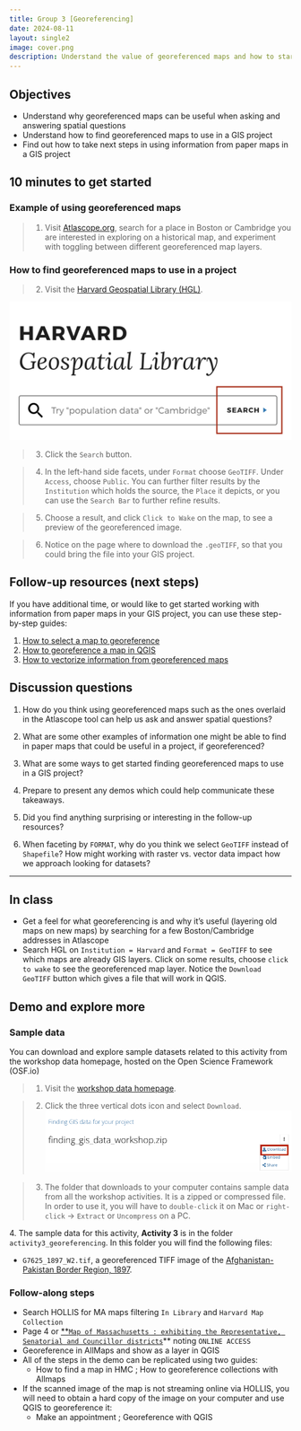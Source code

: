 ```yaml
---
title: Group 3 [Georeferencing]
date: 2024-08-11
layout: single2
image: cover.png
description: Understand the value of georeferenced maps and how to start using them in a GIS project. 
---
```


## Objectives

- Understand why georeferenced maps can be useful when asking and answering spatial questions
- Understand how to find georeferenced maps to use in a GIS project
- Find out how to take next steps in using information from paper maps in a GIS project
## 10 minutes to get started

### Example of using georeferenced maps

> 1. Visit [Atlascope.org](https://www.atlascope.org/), search for a place in Boston or Cambridge you are interested in exploring on a historical map, and experiment with toggling between different georeferenced map layers.

### How to find georeferenced maps to use in a project

> 2. Visit the [Harvard Geospatial Library (HGL)](https://hgl.harvard.edu/?_gl=1*1y0xlw4*_ga*NTcxOTEzNDcyLjE3MjE4NTI2NzQ.*_ga_3CXC97RWEK*MTcyNDQzNTUyMC4yNy4wLjE3MjQ0MzU1MjAuNjAuMC4w).

![HGL Search](hgl-search.png)

> 3. Click the `Search` button.

> 4. In the left-hand side facets, under `Format` choose `GeoTIFF`. Under `Access`, choose `Public`. You can further filter results by the `Institution` which holds the source, the `Place` it depicts, or you can use the `Search Bar` to further refine results. 

> 5. Choose a result, and click `Click to Wake` on the map, to see a preview of the georeferenced image.

> 6. Notice on the page where to download the `.geoTIFF`, so that you could bring the file into your GIS project.


## Follow-up resources (next steps)

If you have additional time, or would like to get started working with information from paper maps in your GIS project, you can use these step-by-step guides:
1. [How to select a map to georeference](https://mapping.share.library.harvard.edu/tutorials/georeferencing/selecting-a-map/)
2. [How to georeference a map in QGIS](https://mapping.share.library.harvard.edu/tutorials/georeferencing/qgis/)
3. [How to vectorize information from georeferenced maps](https://mapping.share.library.harvard.edu/tutorials/qgis/adler/)

## Discussion questions


1. How do you think using georeferenced maps such as the ones overlaid in the Atlascope tool can help us ask and answer spatial questions?
2. What are some other examples of information one might be able to find in paper maps that could be useful in a project, if georeferenced?
3. What are some ways to get started finding georeferenced maps to use in a GIS project?
4. Prepare to present any demos which could help communicate these takeaways.

5. Did you find anything surprising or interesting in the follow-up resources?
6. When faceting by `FORMAT`, why do you think we select `GeoTIFF` instead of `Shapefile`? How might working with raster vs. vector data impact how we approach looking for datasets?


--- 

## In class
- Get a feel for what georeferencing is and why it’s useful (layering old maps on new maps) by searching for a few Boston/Cambridge addresses in Atlascope
- Search HGL on `Institution = Harvard` and `Format = GeoTIFF` to see which maps are already GIS layers. Click on some results, choose `click to wake` to see the georeferenced map layer. Notice the `Download GeoTIFF` button which gives a file that will work in QGIS.


## Demo and explore more

### Sample data
You can download and explore sample datasets related to this activity from the workshop data homepage, hosted on the Open Science Framework (OSF.io)
> 1. Visit the [workshop data homepage](https://osf.io/exnyg). 

> 2. Click the three vertical dots icon and select `Download`.
![OSF data download page](../media/download.png)

> 3. The folder that downloads to your computer contains sample data from all the workshop activities. It is a zipped or compressed file. In order to use it, you will have to `double-click` it on Mac or `right-click` → `Extract` or `Uncompress` on a PC. 

<div class="alert-success">
<p>4. The sample data for this activity, <strong>Activity 3</strong> is in the folder <code>activity3_georeferencing</code>. In this folder you will find the following files:
</p>
<ul>
<li><code>G7625_1897_W2.tif</code>, a georeferenced TIFF image of the <a href="https://id.lib.harvard.edu/alma/990126040650203941/catalog">Afghanistan-Pakistan Border Region, 1897</a>.</li>
</ul>
</div>


### Follow-along steps

- Search HOLLIS for MA maps filtering `In Library` and `Harvard Map Collection`
- Page 4 or [**`Map of Massachusetts : exhibiting the Representative, Senatorial and Councillor districts`](https://hollis.harvard.edu/primo-explore/fulldisplay?docid=01HVD_ALMA212094551850003941&context=L&vid=HVD2&lang=en_US&search_scope=default_scope&adaptor=Local%20Search%20Engine&tab=books&query=any%2Ccontains%2Cmassachusetts&facet=library%2Cinclude%2Cmap&facet=searchcreationdate%2Cinclude%2C1800%7C%2C%7C1950&offset=30)** noting `ONLINE ACCESS`
- Georeference in AllMaps and show as a layer in QGIS
- All of the steps in the demo can be replicated using two guides:
    - How to find a map in HMC ; How to georeference collections with Allmaps
- If the scanned image of the map is not streaming online via HOLLIS, you will need to obtain a hard copy of the image on your computer and use QGIS to georeference it:
    - Make an appointment ; Georeference with QGIS



